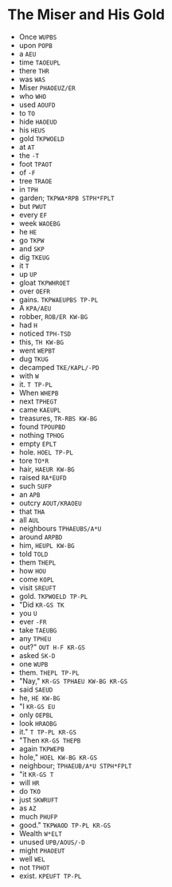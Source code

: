 # The Miser and His Gold

* Once `WUPBS`
* upon `POPB`
* a `AEU`
* time `TAOEUPL`
* there `THR`
* was `WAS`
* Miser `PHAOEUZ/ER`
* who `WHO`
* used `AOUFD`
* to `TO`
* hide `HAOEUD`
* his `HEUS`
* gold `TKPWOELD`
* at `AT`
* the `-T`
* foot `TPAOT`
* of `-F`
* tree `TRAOE`
* in `TPH`
* garden; `TKPWA*RPB STPH*FPLT`
* but `PWUT`
* every `EF`
* week `WAOEBG`
* he `HE`
* go `TKPW`
* and `SKP`
* dig `TKEUG`
* it `T`
* up `UP`
* gloat `TKPWHROET`
* over `OEFR`
* gains. `TKPWAEUPBS TP-PL`
* A `KPA/AEU`
* robber, `ROB/ER KW-BG`
* had `H`
* noticed `TPH-TSD`
* this, `TH KW-BG`
* went `WEPBT`
* dug `TKUG`
* decamped `TKE/KAPL/-PD`
* with `W`
* it. `T TP-PL`
* When `WHEPB`
* next `TPHEGT`
* came `KAEUPL`
* treasures, `TR-RBS KW-BG`
* found `TPOUPBD`
* nothing `TPHOG`
* empty `EPLT`
* hole. `HOEL TP-PL`
* tore `TO*R`
* hair, `HAEUR KW-BG`
* raised `RA*EUFD`
* such `SUFP`
* an `APB`
* outcry `AOUT/KRAOEU`
* that `THA`
* all `AUL`
* neighbours `TPHAEUBS/A*U`
* around `ARPBD`
* him, `HEUPL KW-BG`
* told `TOLD`
* them `THEPL`
* how `HOU`
* come `KOPL`
* visit `SREUFT`
* gold. `TKPWOELD TP-PL`
* "Did `KR-GS TK`
* you `U`
* ever `-FR`
* take `TAEUBG`
* any `TPHEU`
* out?" `OUT H-F KR-GS`
* asked `SK-D`
* one `WUPB`
* them. `THEPL TP-PL`
* "Nay," `KR-GS TPHAEU KW-BG KR-GS`
* said `SAEUD`
* he, `HE KW-BG`
* "I `KR-GS EU`
* only `OEPBL`
* look `HRAOBG`
* it." `T TP-PL KR-GS`
* "Then `KR-GS THEPB`
* again `TKPWEPB`
* hole," `HOEL KW-BG KR-GS`
* neighbour; `TPHAEUB/A*U STPH*FPLT`
* "it `KR-GS T`
* will `HR`
* do `TKO`
* just `SKWRUFT`
* as `AZ`
* much `PHUFP`
* good." `TKPWAOD TP-PL KR-GS`
* Wealth `W*ELT`
* unused `UPB/AOUS/-D`
* might `PHAOEUT`
* well `WEL`
* not `TPHOT`
* exist. `KPEUFT TP-PL`
